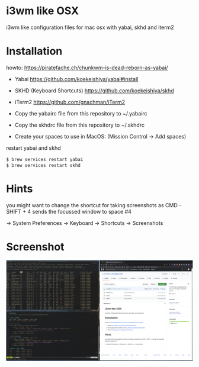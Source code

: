 # i3wm like OSX
i3wm like configuration files for mac osx with yabai, skhd and iterm2


# Installation 
howto: https://piratefache.ch/chunkwm-is-dead-reborn-as-yabai/

 - Yabai https://github.com/koekeishiya/yabai#install
 - SKHD (Keyboard Shortcuts) https://github.com/koekeishiya/skhd
 - iTerm2 https://github.com/gnachman/iTerm2
 
 - Copy the yabairc file from this repository to ~/.yabairc 
 - Copy the skhdrc file from this repository to ~/.skhdrc 
 
 - Create your spaces to use in MacOS: (Mission Control -> Add spaces)
 
 restart yabai and skhd
 ```
 $ brew services restart yabai
 $ brew services restart skhd
 ```
 

# Hints
you might want to change the shortcut for taking screenshots as CMD - SHIFT + 4 sends the focussed window to space #4

-> System Preferences -> Keyboard -> Shortcuts -> Screenshots

# Screenshot
![screen](/screen.png?raw=true)
